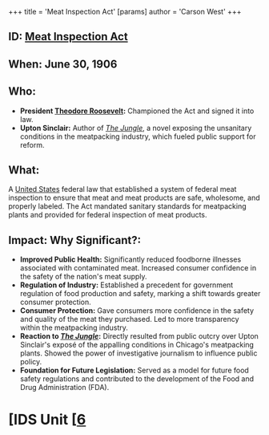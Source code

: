 +++
 title = 'Meat Inspection Act'
[params]
	author = 'Carson West'
+++
## ID: [Meat Inspection Act](./../meat-inspection-act/)

## When: June 30, 1906

## Who: 
* **President [Theodore Roosevelt](./../theodore-roosevelt/):**  Championed the Act and signed it into law.
* **Upton Sinclair:**  Author of *[The Jungle](./../the-jungle/)*, a novel exposing the unsanitary conditions in the meatpacking industry, which fueled public support for reform.

## What: 
A [United States](./../united-states/) federal law that established a system of federal meat inspection to ensure that meat and meat products are safe, wholesome, and properly labeled.  The Act mandated sanitary standards for meatpacking plants and provided for federal inspection of meat products.

## Impact: Why Significant?:
* **Improved Public Health:**  Significantly reduced foodborne illnesses associated with contaminated meat.  Increased consumer confidence in the safety of the nation's meat supply.
* **Regulation of Industry:** Established a precedent for government regulation of food production and safety, marking a shift towards greater consumer protection.
* **Consumer Protection:** Gave consumers more confidence in the safety and quality of the meat they purchased.  Led to more transparency within the meatpacking industry.
* **Reaction to *[The Jungle](./../the-jungle/)*:**  Directly resulted from public outcry over Upton Sinclair's exposé of the appalling conditions in Chicago's meatpacking plants.  Showed the power of investigative journalism to influence public policy.
* **Foundation for Future Legislation:** Served as a model for future food safety regulations and contributed to the development of the Food and Drug Administration (FDA).

# [IDS Unit [[6](./../ids-unit-[[6/)